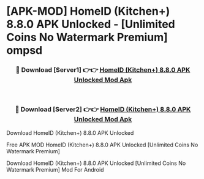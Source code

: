 # [APK-MOD] HomeID (Kitchen+) 8.8.0 APK Unlocked - [Unlimited Coins No Watermark Premium] ompsd



<div align="center">
<h3>🔴 Download [Server1] 👉👉 <a href="https://momento.my/?title=HomeID_(Kitchen+)_8.8.0_APK_Unlocked">HomeID (Kitchen+) 8.8.0 APK Unlocked Mod Apk</a></h3><br>

<h3>🔴 Download [Server2] 👉👉 <a href="https://momento.my/?title=HomeID_(Kitchen+)_8.8.0_APK_Unlocked">HomeID (Kitchen+) 8.8.0 APK Unlocked Mod Apk</a></h3>
</div>



Download HomeID (Kitchen+) 8.8.0 APK Unlocked 

Free APK MOD HomeID (Kitchen+) 8.8.0 APK Unlocked [Unlimited Coins No Watermark Premium]

Download HomeID (Kitchen+) 8.8.0 APK Unlocked [Unlimited Coins No Watermark Premium] Mod For Android
